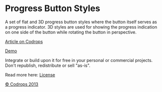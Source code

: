 
Progress Button Styles
=========

A set of flat and 3D progress button styles where the button itself serves as a progress indicator. 3D styles are used for showing the progress indication on one side of the button while rotating the button in perspective.

[Article on Codrops](http://tympanus.net/codrops/?p=17809)

[Demo](http://tympanus.net/Development/ProgressButtonStyles/)

Integrate or build upon it for free in your personal or commercial projects. Don't republish, redistribute or sell "as-is". 

Read more here: [License](http://tympanus.net/codrops/licensing/)


[© Codrops 2013](http://www.codrops.com)